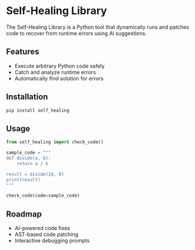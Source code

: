 # Self-Healing Library

The Self-Healing Library is a Python tool that dynamically runs and patches code to recover from runtime errors using AI suggestions.

## Features
- Execute arbitrary Python code safely
- Catch and analyze runtime errors
- Automatically find solution for errors

## Installation
```bash
pip install self_healing
```

## Usage
```python
from self_healing import check_code()

sample_code = """
def divide(a, b):
    return a / b

result = divide(10, 0)
print(result)
"""

check_code(code=sample_code)
```

## Roadmap
- AI-powered code fixes
- AST-based code patching
- Interactive debugging prompts
```